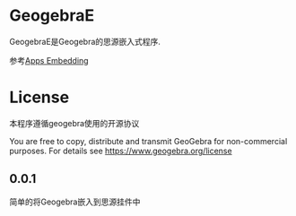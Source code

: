 # GeogebraE
GeogebraE是Geogebra的思源嵌入式程序.

参考[Apps Embedding](https://wiki.geogebra.org/en/Reference:GeoGebra_Apps_Embedding)

# License
本程序遵循geogebra使用的开源协议

You are free to copy, distribute and transmit GeoGebra for non-commercial purposes. For details see https://www.geogebra.org/license

## 0.0.1
简单的将Geogebra嵌入到思源挂件中